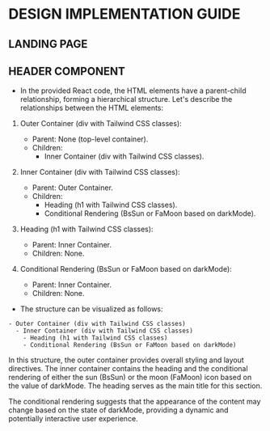 # DESIGN IMPLEMENTATION GUIDE

## LANDING PAGE

## HEADER COMPONENT
- In the provided React code, the HTML elements have a parent-child relationship, forming a hierarchical structure. Let's describe the relationships between the HTML elements:

1. Outer Container (div with Tailwind CSS classes):
    - Parent: None (top-level container).
    - Children:
        - Inner Container (div with Tailwind CSS classes).
        
2. Inner Container (div with Tailwind CSS classes):
    - Parent: Outer Container.
    - Children:
        - Heading (h1 with Tailwind CSS classes).
        - Conditional Rendering (BsSun or FaMoon based on darkMode).

3. Heading (h1 with Tailwind CSS classes):
    - Parent: Inner Container.
    - Children: None.

4. Conditional Rendering (BsSun or FaMoon based on darkMode):
    - Parent: Inner Container.
    - Children: None.

- The structure can be visualized as follows:

```plaintext
- Outer Container (div with Tailwind CSS classes)
  - Inner Container (div with Tailwind CSS classes)
    - Heading (h1 with Tailwind CSS classes)
    - Conditional Rendering (BsSun or FaMoon based on darkMode)
```

In this structure, the outer container provides overall styling and layout directives. The inner container contains the heading and the conditional rendering of either the sun (BsSun) or the moon (FaMoon) icon based on the value of darkMode. The heading serves as the main title for this section.

The conditional rendering suggests that the appearance of the content may change based on the state of darkMode, providing a dynamic and potentially interactive user experience.
